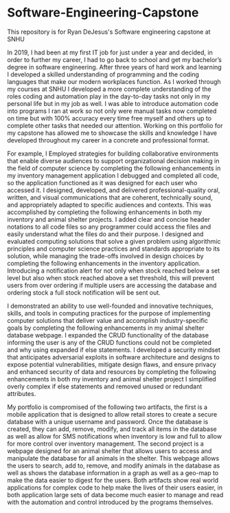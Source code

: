 # Software-Engineering-Capstone
This repository is for Ryan DeJesus's Software engineering capstone at SNHU

In 2019, I had been at my first IT job for just under a year and decided, in order to further my career, I had to go back to school and get my bachelor’s degree in software engineering. After three years of hard work and learning I developed a skilled understanding of programming and the coding languages that make our modern workplaces function. As I worked through my courses at SNHU I developed a more complete understanding of the roles coding and automation play in the day-to-day tasks not only in my personal life but in my job as well. I was able to introduce automation code into programs I ran at work so not only were manual tasks now completed on time but with 100% accuracy every time free myself and others up to complete other tasks that needed our attention. Working on this portfolio for my capstone has allowed me to showcase the skills and knowledge I have developed throughout my career in a concrete and professional format. 

For example, I Employed strategies for building collaborative environments that enable diverse audiences to support organizational decision making in the field of computer science by completing the following enhancements in my inventory management application I debugged and completed all code, so the application functioned as it was designed for each user who accessed it. I designed, developed, and delivered professional-quality oral, written, and visual communications that are coherent, technically sound, and appropriately adapted to specific audiences and contexts. This was accomplished by completing the following enhancements in both my inventory and animal shelter projects. I added clear and concise header notations to all code files so any programmer could access the files and easily understand what the files do and their purpose. I designed and evaluated computing solutions that solve a given problem using algorithmic principles and computer science practices and standards appropriate to its solution, while managing the trade-offs involved in design choices by completing the following enhancements in the inventory application. Introducing a notification alert for not only when stock reached below a set level but also when stock reached above a set threshold, this will prevent users from over ordering if multiple users are accessing the database and ordering stock a full stock notification will be sent out. 

I demonstrated an ability to use well-founded and innovative techniques, skills, and tools in computing practices for the purpose of implementing computer solutions that deliver value and accomplish industry-specific goals by completing the following enhancements in my animal shelter database webpage. I expanded the CRUD functionality of the database informing the user is any of the CRUD functions could not be completed and why using expanded if else statements. I developed a security mindset that anticipates adversarial exploits in software architecture and designs to expose potential vulnerabilities, mitigate design flaws, and ensure privacy and enhanced security of data and resources by completing the following enhancements in both my inventory and animal shelter project I simplified overly complex if else statements and removed unused or redundant attributes.

My portfolio is compromised of the following two artifacts, the first is a mobile application that is designed to allow retail stores to create a secure database with a unique username and password. Once the database is created, they can add, remove, modify, and track all items in the database as well as allow for SMS notifications when inventory is low and full to allow for more control over inventory management. The second project is a webpage designed for an animal shelter that allows users to access and manipulate the database for all animals in the shelter. This webpage allows the users to search, add to, remove, and modify animals in the database as well as shows the database information in a graph as well as a geo-map to make the data easier to digest for the users. Both artifacts show real world applications for complex code to help make the lives of their users easier, in both application large sets of data become much easier to manage and read with the automation and control introduced by the programs themselves. 
